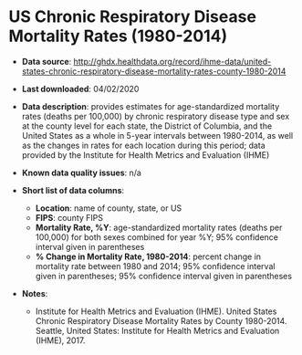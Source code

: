 # US Chronic Respiratory Disease Mortality Rates (1980-2014)

- **Data source**: http://ghdx.healthdata.org/record/ihme-data/united-states-chronic-respiratory-disease-mortality-rates-county-1980-2014

- **Last downloaded**: 04/02/2020

- **Data description**: provides estimates for age-standardized mortality rates (deaths per 100,000) by chronic respiratory disease type and sex at the county level for each state, the District of Columbia, and the United States as a whole in 5-year intervals between 1980-2014, as well as the changes in rates for each location during this period; data provided by the Institute for Health Metrics and Evaluation (IHME)

- **Known data quality issues**: n/a

- **Short list of data columns**: 
	- **Location**: name of county, state, or US
	- **FIPS**: county FIPS
	- **Mortality Rate, %Y**: age-standardized mortality rates (deaths per 100,000) for both sexes combined for year %Y; 95% confidence interval given in parentheses
	- **% Change in Mortality Rate, 1980-2014**: percent change in mortality rate between 1980 and 2014; 95% confidence interval given in parentheses; 95% confidence interval given in parentheses

- **Notes**:
	- Institute for Health Metrics and Evaluation (IHME). United States Chronic Respiratory Disease Mortality Rates by County 1980-2014. Seattle, United States: Institute for Health Metrics and Evaluation (IHME), 2017.